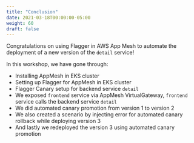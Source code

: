 ```yaml
---
title: "Conclusion"
date: 2021-03-18T00:00:00-05:00
weight: 60
draft: false
---
```


Congratulations on using Flagger in AWS App Mesh to automate the deployment of a new version of the `detail` service!

In this workshop, we have gone through:

* Installing AppMesh in EKS cluster
* Setting up Flagger for AppMesh in EKS cluster
* Flagger Canary setup for backend service `detail`
* We exposed `frontend` service via AppMesh VirtualGateway, `frontend` service calls the backend service `detail`
* We did automated canary promotion from version 1 to version 2 
* We also created a scenario by injecting error for automated canary rollback while deploying version 3
* And lastly we redeployed the version 3 using automated canary promotion